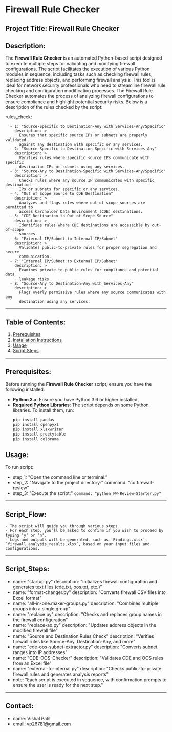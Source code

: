 # Firewall Rule Checker

## Project Title: **Firewall Rule Checker**

## Description:
The **Firewall Rule Checker** is an automated Python-based script designed to execute multiple steps for validating and modifying firewall configurations. The script facilitates the execution of various Python modules in sequence, including tasks such as checking firewall rules, replacing address objects, and performing firewall analysis. This tool is ideal for network security professionals who need to streamline firewall rule checking and configuration modification processes. The Firewall Rule Checker automates the process of analyzing firewall configurations to ensure compliance and highlight potential security risks. Below is a description of the rules checked by the script:

rules_check:
```
  - 1: "Source-Specific to Destination-Any with Services-Any/Specific"
    description: >
      Ensures that specific source IPs or subnets are properly validated 
      against any destination with specific or any services.
  - 2: "Source-Specific to Destination-Specific with Services-Any"
    description: >
      Verifies rules where specific source IPs communicate with specific 
      destination IPs or subnets using any services.
  - 3: "Source-Any to Destination-Specific with Services-Any/Specific"
    description: >
      Checks rules where any source IP communicates with specific destination 
      IPs or subnets for specific or any services.
  - 4: "Out of Scope Source to CDE Destination"
    description: >
      Analyzes and flags rules where out-of-scope sources are permitted to 
      access Cardholder Data Environment (CDE) destinations.
  - 5: "CDE Destination to Out of Scope Source"
    description: >
      Identifies rules where CDE destinations are accessible by out-of-scope 
      sources.
  - 6: "External IP/Subnet to Internal IP/Subnet"
    description: >
      Validates public-to-private rules for proper segregation and secure 
      communication.
  - 7: "Internal IP/Subnet to External IP/Subnet"
    description: >
      Examines private-to-public rules for compliance and potential data 
      leakage risks.
  - 8: "Source-Any to Destination-Any with Services-Any"
    description: >
      Flags overly permissive rules where any source communicates with any 
      destination using any services.
 ```

---

## Table of Contents:
1. [Prerequisites](#prerequisites)
2. [Installation Instructions](#installation-instructions)
3. [Usage](#usage)
4. [Script Steps](#script-steps)

---

## Prerequisites:
Before running the **Firewall Rule Checker** script, ensure you have the following installed:

- **Python 3.x**: Ensure you have Python 3.6 or higher installed.
- **Required Python Libraries**: The script depends on some Python libraries. To install them, run:
  ```bash
  pip install pandas
  pip install openpyxl
  pip install xlsxwriter
  pip install preetytable
  pip install colorama

## Usage:
  To run script:
   - step_1: "Open the command line or terminal."
   - step_2: "Navigate to the project directory:"
      command: "cd firewall-review"
  -  step_3: "Execute the script:"
      ```command: "python FW-Review-Starter.py"```
  


  ---

  
  ## Script_Flow: 
    - The script will guide you through various steps.
    - For each step, you’ll be asked to confirm if you wish to proceed by typing 'y' or 'n'.
    - Logs and outputs will be generated, such as `Findings.xlsx`, `firewall_analysis_results.xlsx`, based on your input files and configurations.


---

## Script_Steps:
  - name: "startup.py"          description: "Initializes firewall configuration and generates text files (cde.txt, oos.txt, etc.)"
  - name: "format-changer.py"    description: "Converts firewall CSV files into Excel format"
  - name: "all-in-one.maker-groups.py" description: "Combines multiple groups into a single group"
  - name: "replace.py"           description: "Checks and replaces group names in the firewall configuration"
  - name: "replace-ao.py"        description: "Updates address objects in the modified firewall file"
  - name: "Source and Destination Rules Check" description: "Verifies firewall rules like Source-Any, Destination-Any, and more"
  - name: "cde-oos-subnet-extractor.py" description: "Converts subnet ranges into IP addresses"
  - name: "CDE-OOS-Checker"     description: "Validates CDE and OOS rules from an Excel file"
  - name: "external-to-internal.py" description: "Checks public-to-private firewall rules and generates analysis reports"
  - note: "Each script is executed in sequence, with confirmation prompts to ensure the user is ready for the next step."


---

## Contact:
-  name: Vishal Patil
-  email: vp26781@gmail.com
